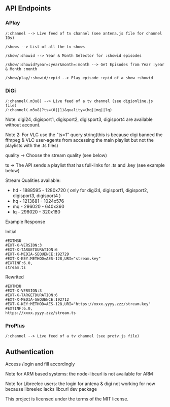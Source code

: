 ## API Endpoints
### APlay
```
/:channel --> Live feed of tv channel (see antena.js file for channel IDs)

/shows --> List of all the tv shows

/show/:showid --> Year & Month Selector for :showid episodes

/show/:showid?year=:year&month=:month --> Get Episodes from Year :year & Month :month

/show/play/:showid/:epid --> Play episode :epid of a show :showid

```
### DiGi
```
/:channel(.m3u8) --> Live feed of a tv channel (see digionline.js file)
/:channel(.m3u8)?ts=(0||1)&quality=(hq||mq||lq)
```
Note: digi24, digisport1, digisport2, digisport3, digisport4 are available without account.

Note 2: For VLC use the "ts=1" query string(this is because digi banned the ffmpeg & VLC user-agents from accessing the main playlist but not the playlists with the .ts files)

quality -> Choose the stream quality (see below)

ts -> The API sends a playlist that has full-links for .ts and .key (see example below)

Stream Qualities available:
- hd - 1888595 - 1280x720 ( only for digi24, digisport1, digisport2, digisport3, digisport4 )
- hq - 1213681 - 1024x576
- mq - 296020 - 640x360
- lq - 296020 - 320x180

Example Response

Initial
```
#EXTM3U
#EXT-X-VERSION:3
#EXT-X-TARGETDURATION:6
#EXT-X-MEDIA-SEQUENCE:192729
#EXT-X-KEY:METHOD=AES-128,URI="stream.key"
#EXTINF:6.0,
stream.ts
```

Rewrited
```
#EXTM3U 
#EXT-X-VERSION:3 
#EXT-X-TARGETDURATION:6
#EXT-X-MEDIA-SEQUENCE:192712
#EXT-X-KEY:METHOD=AES-128,URI="https://xxxx.yyyy.zzz/stream.key"
#EXTINF:6.0,
https://xxxx.yyyy.zzz/stream.ts
```
### ProPlus
```
/:channel --> Live feed of a tv channel (see protv.js file)
```
## Authentication

Access /login and fill accordingly

Note for ARM based systems: the node-libcurl is not available for ARM

Note for Libreelec users: the login for antena & digi not working for now because libreelec lacks libcurl dev package

This project is licensed under the terms of the MIT license.
